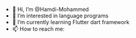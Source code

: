 - 👋 Hi, I’m @Hamdi-Mohammed
- 👀 I’m interested in language programs
- 🌱 I’m currently learning Flutter dart framework
- 📫 How to reach me:

<!---
Hamdi-Mohammed/Hamdi-Mohammed is a ✨ special ✨ repository because its `README.md` (this file) appears on your GitHub profile.
You can click the Preview link to take a look at your changes.
--->
